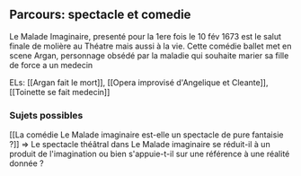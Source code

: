 ## Parcours: spectacle et comedie

Le Malade Imaginaire, presenté pour la 1ere fois le 10 fév 1673 est le salut finale de molière au Théatre mais aussi à la vie. Cette comédie ballet met en scene Argan, personnage obsédé par la maladie qui souhaite marier sa fille de force a un medecin

ELs: [[Argan fait le mort]], [[Opera improvisé d'Angelique et Cleante]], [[Toinette se fait medecin]]



### Sujets possibles




[[La comédie Le Malade imaginaire est-elle un spectacle de pure fantaisie ?]]
=> Le spectacle théâtral dans Le Malade imaginaire se réduit-il à un produit de l'imagination ou bien s'appuie-t-il sur une référence à une réalité donnée ?



